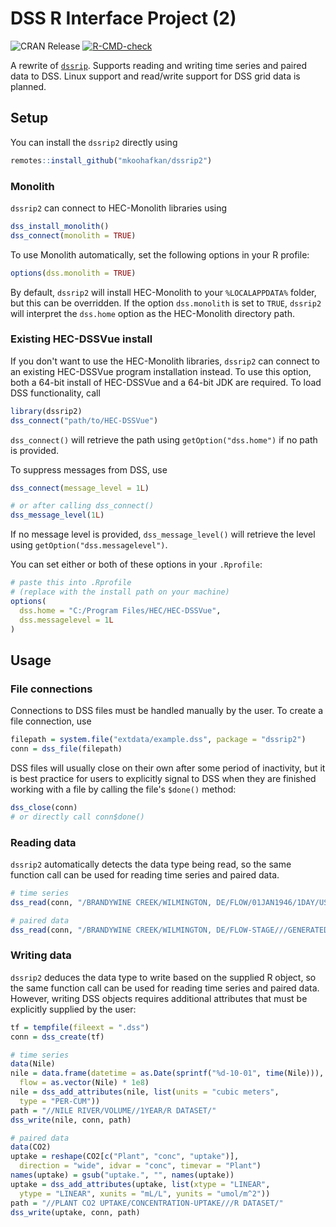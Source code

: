 # DSS R Interface Project (2)

  <!-- badges: start -->
  ![CRAN Release](https://www.r-pkg.org/badges/version-last-release/dssrip2)
  [![R-CMD-check](https://github.com/mkoohafkan/dssrip2/actions/workflows/R-CMD-check.yaml/badge.svg)](https://github.com/mkoohafkan/dssrip2/actions/workflows/R-CMD-check.yaml)
  <!-- badges: end -->

A rewrite of [`dssrip`](https://github.com/eheisman/dssrip). Supports
reading and writing time series and paired data to DSS. Linux support
and read/write support for DSS grid data is planned.


## Setup

You can install the `dssrip2` directly using

```r
remotes::install_github("mkoohafkan/dssrip2")
```

### Monolith

`dssrip2` can connect to HEC-Monolith libraries using

```r
dss_install_monolith()
dss_connect(monolith = TRUE)
```

To use Monolith automatically, set the following
options in your R profile:

```r
options(dss.monolith = TRUE)
```

By default, `dssrip2` will install HEC-Monolith to your
`%LOCALAPPDATA%` folder, but this can be overridden. If the option
`dss.monolith` is set to `TRUE`, `dssrip2` will interpret the
`dss.home` option as the HEC-Monolith directory path.

### Existing HEC-DSSVue install

If you don't want to use the HEC-Monolith libraries, `dssrip2` can
connect to an existing HEC-DSSVue program installation instead.
To use this option, both a 64-bit install of HEC-DSSVue and a 64-bit
JDK are required. To load DSS functionality, call

```r
library(dssrip2)
dss_connect("path/to/HEC-DSSVue")
```

`dss_connect()` will retrieve the path using `getOption("dss.home")` 
if no path is provided. 

To suppress messages from DSS, use

```r
dss_connect(message_level = 1L)

# or after calling dss_connect()
dss_message_level(1L)
```

If no message level is provided, `dss_message_level()` will retrieve
the level using `getOption("dss.messagelevel")`.

You can set either or both of these options in your `.Rprofile`:

```r
# paste this into .Rprofile
# (replace with the install path on your machine)
options(
  dss.home = "C:/Program Files/HEC/HEC-DSSVue",
  dss.messagelevel = 1L
)
```


## Usage

### File connections

Connections to DSS files must be handled manually by the user. To
create a file connection, use

```r
filepath = system.file("extdata/example.dss", package = "dssrip2")
conn = dss_file(filepath)
```

DSS files will usually close on their own after some period of
inactivity, but it is best practice for users to explicitly signal
to DSS when they are finished working with a file by calling the 
file's `$done()` method:

```r
dss_close(conn)
# or directly call conn$done()
```

### Reading data

`dssrip2` automatically detects the data type being read, so the same
function call can be used for reading time series and paired data.

```r
# time series
dss_read(conn, "/BRANDYWINE CREEK/WILMINGTON, DE/FLOW/01JAN1946/1DAY/USGS/")

# paired data
dss_read(conn, "/BRANDYWINE CREEK/WILMINGTON, DE/FLOW-STAGE///GENERATED DATA PAIRS/")
```

### Writing data

`dssrip2` deduces the data type to write based on the supplied
R object, so the same function call can be used for reading time
series and paired data. However, writing DSS objects requires
additional attributes that must be explicitly supplied by the user:

```r
tf = tempfile(fileext = ".dss")
conn = dss_create(tf)

# time series
data(Nile)
nile = data.frame(datetime = as.Date(sprintf("%d-10-01", time(Nile))),
  flow = as.vector(Nile) * 1e8)
nile = dss_add_attributes(nile, list(units = "cubic meters",
  type = "PER-CUM"))
path = "//NILE RIVER/VOLUME//1YEAR/R DATASET/"
dss_write(nile, conn, path)

# paired data
data(CO2)
uptake = reshape(CO2[c("Plant", "conc", "uptake")],
  direction = "wide", idvar = "conc", timevar = "Plant")
names(uptake) = gsub("uptake.", "", names(uptake))
uptake = dss_add_attributes(uptake, list(xtype = "LINEAR",
  ytype = "LINEAR", xunits = "mL/L", yunits = "umol/m^2"))
path = "//PLANT CO2 UPTAKE/CONCENTRATION-UPTAKE///R DATASET/"
dss_write(uptake, conn, path)
```
